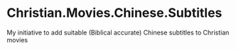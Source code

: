 # Christian.Movies.Chinese.Subtitles
My initiative to add suitable (Biblical accurate) Chinese subtitles to Christian movies
